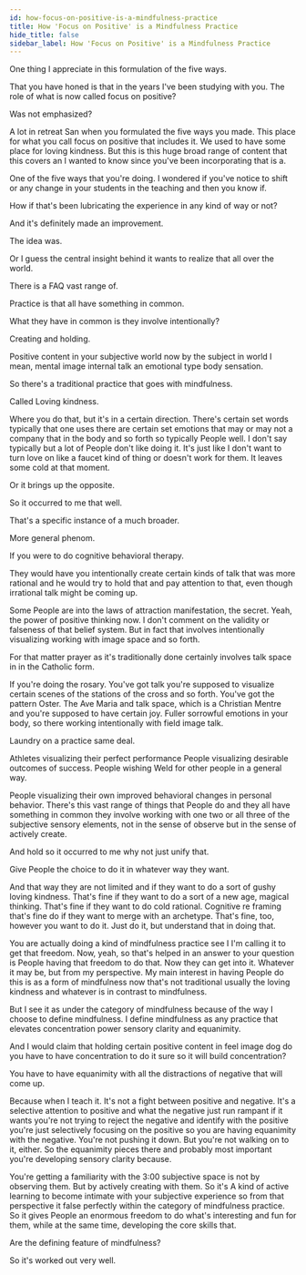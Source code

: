 ```yaml
---
id: how-focus-on-positive-is-a-mindfulness-practice
title: How 'Focus on Positive' is a Mindfulness Practice
hide_title: false
sidebar_label: How 'Focus on Positive' is a Mindfulness Practice
---
```



One thing I appreciate in this formulation of the five ways.

That you have honed is that in the years I've been studying with you. The role of what is now called focus on positive?

Was not emphasized?

A lot in retreat San when you formulated the five ways you made. This place for what you call focus on positive that includes it. We used to have some place for loving kindness. But this is this huge broad range of content that this covers an I wanted to know since you've been incorporating that is a.

One of the five ways that you're doing. I wondered if you've notice to shift or any change in your students in the teaching and then you know if.

How if that's been lubricating the experience in any kind of way or not?

And it's definitely made an improvement.

The idea was.

Or I guess the central insight behind it wants to realize that all over the world.

There is a FAQ vast range of.

Practice is that all have something in common.

What they have in common is they involve intentionally?

Creating and holding.

Positive content in your subjective world now by the subject in world I mean, mental image internal talk an emotional type body sensation.

So there's a traditional practice that goes with mindfulness.

Called Loving kindness.

Where you do that, but it's in a certain direction. There's certain set words typically that one uses there are certain set emotions that may or may not a company that in the body and so forth so typically People well. I don't say typically but a lot of People don't like doing it. It's just like I don't want to turn love on like a faucet kind of thing or doesn't work for them. It leaves some cold at that moment.

Or it brings up the opposite.

So it occurred to me that well.

That's a specific instance of a much broader.

More general phenom.

If you were to do cognitive behavioral therapy.

They would have you intentionally create certain kinds of talk that was more rational and he would try to hold that and pay attention to that, even though irrational talk might be coming up.

Some People are into the laws of attraction manifestation, the secret. Yeah, the power of positive thinking now. I don't comment on the validity or falseness of that belief system. But in fact that involves intentionally visualizing working with image space and so forth.

For that matter prayer as it's traditionally done certainly involves talk space in in the Catholic form.

If you're doing the rosary. You've got talk you're supposed to visualize certain scenes of the stations of the cross and so forth. You've got the pattern Oster. The Ave Maria and talk space, which is a Christian Mentre and you're supposed to have certain joy. Fuller sorrowful emotions in your body, so there working intentionally with field image talk.

Laundry on a practice same deal.

Athletes visualizing their perfect performance People visualizing desirable outcomes of success. People wishing Weld for other people in a general way.

People visualizing their own improved behavioral changes in personal behavior. There's this vast range of things that People do and they all have something in common they involve working with one two or all three of the subjective sensory elements, not in the sense of observe but in the sense of actively create.

And hold so it occurred to me why not just unify that.

Give People the choice to do it in whatever way they want.

And that way they are not limited and if they want to do a sort of gushy loving kindness. That's fine if they want to do a sort of a new age, magical thinking. That's fine if they want to do cold rational. Cognitive re framing that's fine do if they want to merge with an archetype. That's fine, too, however you want to do it. Just do it, but understand that in doing that.

You are actually doing a kind of mindfulness practice see I I'm calling it to get that freedom. Now, yeah, so that's helped in an answer to your question is People having that freedom to do that. Now they can get into it. Whatever it may be, but from my perspective. My main interest in having People do this is as a form of mindfulness now that's not traditional usually the loving kindness and whatever is in contrast to mindfulness.

But I see it as under the category of mindfulness because of the way I choose to define mindfulness. I define mindfulness as any practice that elevates concentration power sensory clarity and equanimity.

And I would claim that holding certain positive content in feel image dog do you have to have concentration to do it sure so it will build concentration?

You have to have equanimity with all the distractions of negative that will come up.

Because when I teach it. It's not a fight between positive and negative. It's a selective attention to positive and what the negative just run rampant if it wants you're not trying to reject the negative and identify with the positive you're just selectively focusing on the positive so you are having equanimity with the negative. You're not pushing it down. But you're not walking on to it, either. So the equanimity pieces there and probably most important you're developing sensory clarity because.

You're getting a familiarity with the 3:00 subjective space is not by observing them. But by actively creating with them. So it's A kind of active learning to become intimate with your subjective experience so from that perspective it false perfectly within the category of mindfulness practice. So it gives People an enormous freedom to do what's interesting and fun for them, while at the same time, developing the core skills that.

Are the defining feature of mindfulness?

So it's worked out very well.

